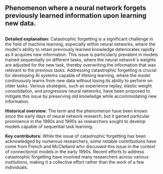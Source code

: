 ## Phenomenon where a neural network forgets previously learned information upon learning new data.
##
**Detailed explanation:** Catastrophic forgetting is a significant challenge in the field of machine learning, especially within neural networks, where the model's ability to retain previously learned knowledge deteriorates rapidly as it acquires new information. This issue is particularly prevalent in models trained sequentially on different tasks, where the neural network's weights are adjusted for the new task, thereby overwriting the information that was relevant to the previous tasks. Addressing catastrophic forgetting is crucial for developing AI systems capable of lifelong learning, where the model continuously learns from new data without losing its ability to perform on older tasks. Various strategies, such as experience replay, elastic weight consolidation, and progressive neural networks, have been proposed to mitigate this issue by preserving old knowledge while accommodating new information.

**Historical overview:** The term and the phenomenon have been known since the early days of neural network research, but it gained particular prominence in the 1980s and 1990s as researchers sought to develop models capable of sequential task learning.

**Key contributors:** While the issue of catastrophic forgetting has been acknowledged by numerous researchers, some notable contributions have come from French and McClelland who discussed this issue in the context of connectionist models in the early 1990s. Recent efforts to address catastrophic forgetting have involved many researchers across various institutions, making it a collective effort rather than the work of a few individuals.